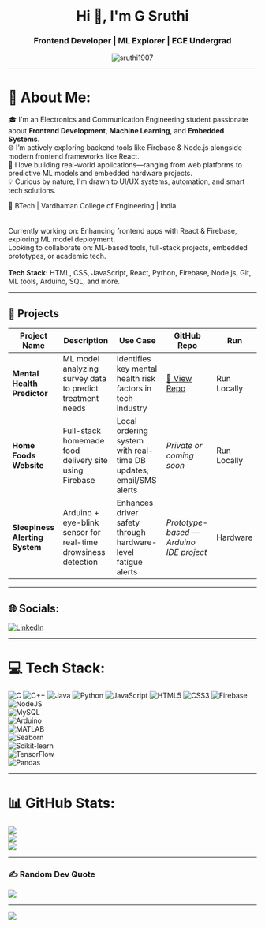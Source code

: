 <h1 align="center">Hi 👋, I'm G Sruthi</h1>
<h3 align="center">Frontend Developer | ML Explorer | ECE Undergrad</h3>

<p align="center">
  <img src="https://komarev.com/ghpvc/?username=sruthi1907&label=Profile%20views&color=0e75b6&style=flat" alt="sruthi1907" />
</p>

---

# 💫 About Me:

🎓 I'm an Electronics and Communication Engineering student passionate about **Frontend Development**, **Machine Learning**, and **Embedded Systems**.  
🌐 I’m actively exploring backend tools like Firebase & Node.js alongside modern frontend frameworks like React.  
🧠 I love building real-world applications—ranging from web platforms to predictive ML models and embedded hardware projects.  
💡 Curious by nature, I'm drawn to UI/UX systems, automation, and smart tech solutions.

📍 BTech | Vardhaman College of Engineering | India  
<br><br>
Currently working on: Enhancing frontend apps with React & Firebase, exploring ML model deployment.<br>
Looking to collaborate on: ML-based tools, full-stack projects, embedded prototypes, or academic tech.  
<br>
**Tech Stack:** HTML, CSS, JavaScript, React, Python, Firebase, Node.js, Git, ML tools, Arduino, SQL, and more.

---

## 🚀 Projects

| Project Name               | Description                                                              | Use Case                                                              | GitHub Repo                                                                                      | Run |
|----------------------------|--------------------------------------------------------------------------|-----------------------------------------------------------------------|---------------------------------------------------------------------------------------------------|-----|
| **Mental Health Predictor** | ML model analyzing survey data to predict treatment needs               | Identifies key mental health risk factors in tech industry            | [🔗 View Repo](https://github.com/Sruthi1907/MentalHealthPredictor)                              | Run Locally |
| **Home Foods Website**     | Full-stack homemade food delivery site using Firebase                    | Local ordering system with real-time DB updates, email/SMS alerts     | *Private or coming soon*                                                                         | Run Locally |
| **Sleepiness Alerting System** | Arduino + eye-blink sensor for real-time drowsiness detection       | Enhances driver safety through hardware-level fatigue alerts          | *Prototype-based — Arduino IDE project*                                                          | Hardware |

---

## 🌐 Socials:

[![LinkedIn](https://img.shields.io/badge/LinkedIn-%230077B5.svg?logo=linkedin&logoColor=white)](https://linkedin.com/in/g-sruthi-925a5b256)

---

# 💻 Tech Stack:

![C](https://img.shields.io/badge/c-%2300599C.svg?style=for-the-badge&logo=c&logoColor=white) 
![C++](https://img.shields.io/badge/c++-%2300599C.svg?style=for-the-badge&logo=c%2B%2B&logoColor=white) 
![Java](https://img.shields.io/badge/java-%23ED8B00.svg?style=for-the-badge&logo=java&logoColor=white) 
![Python](https://img.shields.io/badge/python-3670A0?style=for-the-badge&logo=python&logoColor=ffdd54) 
![JavaScript](https://img.shields.io/badge/javascript-%23323330.svg?style=for-the-badge&logo=javascript&logoColor=%23F7DF1E) 
![HTML5](https://img.shields.io/badge/html5-%23E34F26.svg?style=for-the-badge&logo=html5&logoColor=white) 
![CSS3](https://img.shields.io/badge/css3-%231572B6.svg?style=for-the-badge&logo=css3&logoColor=white) 
![Firebase](https://img.shields.io/badge/firebase-a08021?style=for-the-badge&logo=firebase&logoColor=ffcd34) 
![NodeJS](https://img.shields.io/badge/node.js-%2343853D.svg?style=for-the-badge&logo=node.js&logoColor=white)  
![MySQL](https://img.shields.io/badge/mysql-4479A1.svg?style=for-the-badge&logo=mysql&logoColor=white)  
![Arduino](https://img.shields.io/badge/Arduino-00979D.svg?style=for-the-badge&logo=Arduino&logoColor=white)  
![MATLAB](https://img.shields.io/badge/MATLAB-0076A8?style=for-the-badge&logo=MathWorks&logoColor=white)  
![Seaborn](https://img.shields.io/badge/seaborn-005571.svg?style=for-the-badge&logoColor=white)  
![Scikit-learn](https://img.shields.io/badge/scikit--learn-%23F7931E.svg?style=for-the-badge&logo=scikit-learn&logoColor=white)  
![TensorFlow](https://img.shields.io/badge/TensorFlow-FF6F00.svg?style=for-the-badge&logo=tensorflow&logoColor=white)  
![Pandas](https://img.shields.io/badge/pandas-%23150458.svg?style=for-the-badge&logo=pandas&logoColor=white)

---

# 📊 GitHub Stats:

![](https://github-readme-stats.vercel.app/api?username=sruthi1907&theme=tokyonight&hide_border=false&include_all_commits=true&count_private=true)<br/>
![](https://github-readme-streak-stats.herokuapp.com/?user=sruthi1907&theme=tokyonight&hide_border=false)<br/>
![](https://github-readme-stats.vercel.app/api/top-langs/?username=sruthi1907&theme=tokyonight&hide_border=false&layout=compact)

---

### ✍️ Random Dev Quote

![](https://quotes-github-readme.vercel.app/api?type=horizontal&theme=merko)

---

[![](https://visitcount.itsvg.in/api?id=sruthi1907&icon=0&color=0)](https://visitcount.itsvg.in)

<!-- Generated using a custom markdown template inspired by GPRM -->
